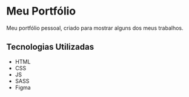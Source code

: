 # Meu Portfólio

Meu portfólio pessoal, criado para mostrar alguns dos meus trabalhos.

## Tecnologias Utilizadas

- HTML
- CSS
- JS
- SASS
- Figma
